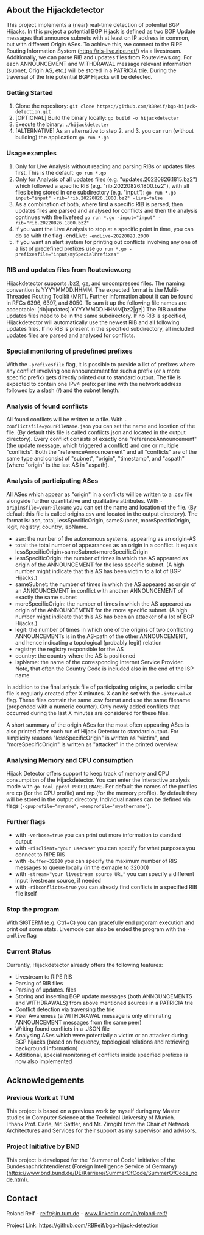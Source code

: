 <!-- ABOUT THE PROJECT -->
## About the Hijackdetector

This project implements a (near) real-time detection of potential BGP Hijacks.
In this project a potential BGP Hijack is defined as two BGP Update messages that announce subnets with at least on IP address in common, but with different Origin ASes.
To achieve this, we connect to the RIPE Routing Information System (https://ris-live.ripe.net/) via a livestream.
Additionally, we can parse RIB and updates files from Routeviews.org.
For each ANNOUNCEMENT and WITHDRAWAL message relevant information (subnet, Origin AS, etc.) will be stored in a PATRICIA trie. 
During the traversal of the trie potential BGP Hijacks will be detected.

### Getting Started
1. Clone the repository: ````git clone https://github.com/RBReif/bgp-hijack-detection.git````
2. [OPTIONAL] Build the binary locally: ``go build -o hijackdetecter``
3. Execute the binary: ``./hijackdetecter``
4. [ALTERNATIVE] As an alternative to step 2. and 3. you can run (without building) the application: ``go run *.go``

### Usage examples
1. Only for Live Analysis without reading and parsing RIBs or updates files first. This is the default: ``go run *.go``
2. Only for Analysis of all updates files (e.g. "updates.20220826.1815.bz2") which followed a specific RIB (e.g. "rib.20220826.1800.bz2"), with all files being stored in one subdirectory (e.g. "input"): ``go run *.go -input="input" -rib="rib.20220826.1800.bz2" -live=false ``
3. As a combination of both, where first a specific RIB is parsed, then updates files are parsed and analysed for conflicts and then the analysis continues with the livefeed ``go run *.go -input="input" -rib="rib.20220826.1800.bz2"  ``
4. If you want the Live Analysis to stop at a specific point in time, you can do so with the flag -endLive: ``-endLive=20220828.2000``
5. If you want an alert system for printing out conflicts involving any one of a list of predefined prefixes use ``go run *.go -prefixesfile="input/mySpecialPrefixes"``

### RIB and updates files from Routeview.org
Hijackdetector supports .bz2, gz, and uncompressed files. The naming convention is YYYYMMDD.HHMM. 
The expected format is the Multi-Threaded Routing Toolkit (MRT). Further information about it can be found in RFCs 6396, 6397, and 8050.
To sum it up the following file names are acceptable: [rib|updates].YYYYMMDD.HHMM[bz2|gz|]
The RIB and the updates files need to be in the same subdirectory.
If no RIB is specified, Hijackdetector will automatically use the newest RIB and all following updates files.
If no RIB is present in the specified subdirectory, all included updates files are parsed and analysed for conflicts.

### Special monitoring of predefined prefixes
With the ``-prefixesfile`` flag, it is possible to provide a list of prefixes where any conflict involving one announcement for such a prefix (or a more specific prefix) gets directly printed out to standard output.
The file is expected to contain one IPv4 prefix per line with the network address followed by a slash (/) and the subnet length.

### Analysis of found conflicts
All found conflicts will be written to a file.
With ``-conflictsfile=yourFileName.json`` you can set the name and location of the file. (By default this file is called conflicts.json and located in the output directory).
Every conflict consists of exactly one "referenceAnnouncement" (the update message, which triggered a conflict) and one or multiple "conflicts".
Both the "referenceAnnouncement" and all "conflicts" are of the same type and consist of "subnet", "origin", "timestamp", and "aspath" (where "origin" is the last AS in "aspath).

### Analysis of participating ASes
All ASes which appear as "origin" in a conflicts will be written to a .csv file alongside further quantitative and qualitative attributes.
With ``-originsfile=yourFileName`` you can set the name and location of the file. (By default this file is called origins.csv and located in the output directory).
The format is: asn, total, lessSpecificOrigin, sameSubnet, moreSpecificOrigin, legit, registry, country, ispName.
* asn: the number of the autonomous systems, appearing as an origin-AS
* total: the total number of appearances as an origin in a conflict. It equals lessSpecificOrigin+sameSubnet+moreSpecificOrigin
* lessSpecificOrigin: the number of times in which the AS appeared as origin of the ANNOUNCEMENT for the less specific subnet. (A high number might indicate that this AS has been victim to a lot of BGP Hijacks.)
* sameSubnet: the number of times in which the AS appeared as origin of an ANNOUNCEMENT in conflict with another ANNOUNCEMENT of exactly the same subnet
* moreSpecificOrigin: the number of times in which the AS appeared as origin of the ANNOUNCEMENT for the more specific subnet. (A high number might indicate that this AS has been an attacker of a lot of BGP Hijacks.)
* legit: the number of times in which one of the origins of two conflicting ANNOUNCEMENTs is in the AS-path of the other ANNOUNCEMENT, and hence indicating a topological (probably legit) relation
* registry: the registry responsible for the AS
* country: the country where the AS is positioned
* ispName: the name of the corresponding Internet Service Provider. Note, that often the Country Code is included also in the end of the ISP name

In addition to the final anlysis file of participating origins, a periodic similar file is regularly created after X minutes. 
X can be set with the ``-interval=X`` flag. These files contain the same .csv format and use the same filename (prepended with a numeric counter).
Only newly added conflicts that occurred during the last X minutes are considered for these files.

A short summary of the origin ASes for the most often appearing ASes is also printed after each run of Hijack Detector to standard output.
For simplicity reasons "lessSpecificOrigin" is written as "victim", and "moreSpecificOrigin" is written as "attacker" in the printed overview.

### Analysing Memory and CPU consumption
Hijack Detector offers support to keep track of memory and CPU consumption of the Hijackdetector. 
You can enter the interactive analysis mode with ``go tool pprof PROFILENAME``. Per default the names of the profiles are cp (for the CPU profile) and mp (for the memory profile).
By default they will be stored in the output directory.
Individual names can be defined via flags (``-cpuprofile="myname"``, ``-memprofile="myothername"``).

### Further flags
* with ``-verbose=true`` you can print out more information to standard output
* with ``-risclient="your usecase"`` you can specify for what purposes you connect to RIPE RIS
* with ``-buffer=32000`` you can specify the maximum number of RIS messages to queue locally (in the exmaple to 32000)
* with ``-stream="your livestream source URL"`` you can specify a different input livestream source, if needed
* with ``-ribconflicts=true`` you can already find conflicts in a specified RIB file itself


### Stop the program
With SIGTERM (e.g. Ctrl+C) you can gracefully end prgoram execution and print out some stats. 
Livemode can also be ended the program with the ``-endlive`` flag

### Current Status
Currently, Hijackdetector already offers the following features:
* Livestream to RIPE RIS
* Parsing of RIB files
* Parsing of updates. files
* Storing and inserting BGP update messages (both ANNOUNCEMENTS and WITHDRAWALS) from above mentioned sources in a PATRICIA trie
* Conflict detection via traversing the trie
* Peer Awareness (a WITHDRAWAL message is only eliminating ANNOUNCEMENT messages from the same peer)
* Writing found conflicts in a .JSON file
* Analysing ASes which were potentially a victim or an attacker during BGP hijacks (based on frequency, topological relations and retrieving background information)
* Additional, special monitoring of conflicts inside specified prefixes is now also implemented

## Acknowledgements

### Previous Work at TUM
This project is based on a previous work by myself during my Master studies in Computer Science at the Technical University of Munich.  
I thank Prof. Carle, Mr. Sattler, and Mr. Zirngibl from the Chair of Network Architectures and Services for their support as my supervisor and advisors.

### Project Initiative by BND
This project is developed for the "Summer of Code" initiative of the Bundesnachrichtendienst (Foreign Intelligence Service of Germany) (https://www.bnd.bund.de/DE/Karriere/SummerOfCode/SummerOfCode_node.html). 

<!-- Contact -->
## Contact
Roland Reif - reifr@in.tum.de - www.linkedin.com/in/roland-reif/

Project Link: https://github.com/RBReif/bgp-hijack-detection


